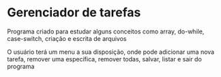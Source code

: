 # Gerenciador de tarefas

Programa criado para estudar alguns conceitos como array, do-while, case-switch, criação e escrita de arquivos

O usuário terá um menu a sua disposição, onde pode adicionar uma nova tarefa, remover uma específica, remover todas, salvar, listar e sair do programa